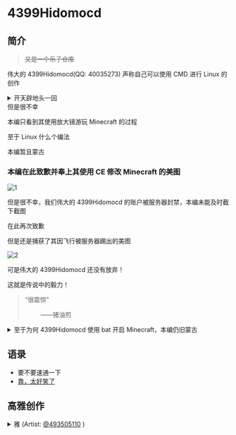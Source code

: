 # 4399Hidomocd
## 简介
>~~又是一个乐子仓库~~

伟大的 4399Hidomocd(QQ: 40035273) 声称自己可以使用 CMD 进行 Linux 的创作

<details>
<summary>开天辟地头一回</summary>
<img src="/乐子/账号/开天辟地头一回.jpg"/>
</details>
但是很不幸

本编只看到其使用放大镜游玩 Minecraft 的过程

至于 Linux 什么个编法

本编暂且蒙古
### 本编在此致歉并奉上其使用 CE 修改 Minecraft 的美图
![1](https://s3.jpg.cm/2021/10/06/IvupXU.png)

但是很不幸，我们伟大的 4399Hidomocd 的账户被服务器封禁，本编未能及时截下截图

在此再次致歉

但是还是捕获了其因飞行被服务器踢出的美图

![2](https://s3.jpg.cm/2021/10/06/IvuvpO.png)

可是伟大的 4399Hidomocd 还没有放弃！

这就是传说中的毅力！

>“很震惊”
>
> &nbsp;&nbsp;&nbsp;&nbsp;&nbsp;&nbsp;&nbsp;&nbsp;&nbsp;——猪油煎

<details>
<summary>至于为何 4399Hidomocd 使用 bat 开启 Minecraft，本编仍旧蒙古</summary>
<img src="https://s3.jpg.cm/2021/10/06/Ivu4e8.png"/>
</details>

## 语录
- 要不要速通一下
- [靠，太好笑了](/乐子/账号/官方认证好笑.png)

## 高雅创作
<details>
<summary>雅 (Artist: <a href="https://github.com/493505110">@493505110</a> )</summary>
<img src="https://user-images.githubusercontent.com/29498336/136317907-a1d911e2-4477-4524-ba7f-7502df11b05a.png"/>
</details>
